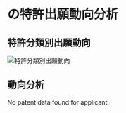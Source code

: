 
# の特許出願動向分析

## 特許分類別出願動向

![特許分類別出願動向](chart_unavailable.png)

## 動向分析

No patent data found for applicant: 

